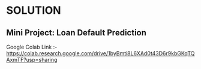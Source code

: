 # SOLUTION 
<h2>Mini Project: Loan Default Prediction</h2>

Google Colab Link :- https://colab.research.google.com/drive/1byBmti8L6XAd0t43D6r9kbGKqTQAxmTF?usp=sharing

